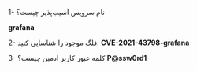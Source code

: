 1- نام سرویس آسیب‌پذیر چیست؟ 

**grafana**

2- فلگ موجود را شناسایی کنید. 
**CVE-2021-43798-grafana**


3- کلمه عبور کاربر ادمین چیست؟ 
**P@ssw0rd1**
